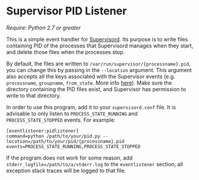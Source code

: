 Supervisor PID Listener
=======================

*Require: Python 2.7 or greater*

This is a simple event handler for [Supervisord](http://supervisord.org/). Its
purpose is to write files containing PID of the processes that Supervisord
manages when they start, and delete those files when the processes stop.

By default, the files are written to `/var/run/supervisor/{processname}.pid`,
you can change this by passing in the `--location` argument. This argument also
accepts all the keys associated with the Supervisor events (e.g. `processname`,
`groupname`, `from_state`. More info
[here](http://supervisord.org/events.html#process-state-running-event-type)).
Make sure the directory containing the PID files exist, and Supervisor has
permission to write to that directory.

In order to use this program, add it to your `supervisord.conf` file. It is
advisable to only listen to `PROCESS_STATE_RUNNING` and `PROCESS_STATE_STOPPED`
events. For example:

```
[eventlistener:pidlistener]
command=python /path/to/your/pid.py --location=/path/to/your/pid/{processname}.pid
events=PROCESS_STATE_RUNNING,PROCESS_STATE_STOPPED
```

If the program does not work for some reason, add
`stderr_logfile=/path/to/a/stderr.log` to the `eventlistener` section, all
exception stack traces will be logged to that file.